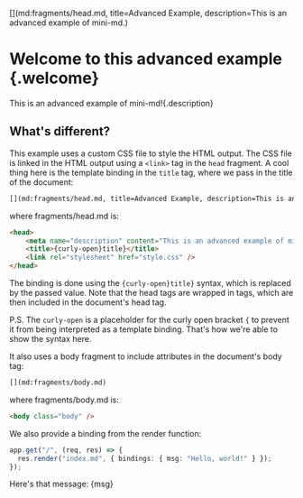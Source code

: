 [](md:fragments/head.md, title=Advanced Example, description=This is an advanced example of mini-md.)
[](md:fragments/body.md)

# Welcome to this advanced example {.welcome}

This is an advanced example of mini-md!{.description}

## What's different?

This example uses a custom CSS file to style the HTML output. The CSS file is linked in the HTML output using a `<link>` tag in the `head` fragment. A cool thing here is the template binding in the `title` tag, where we pass in the title of the document:

```md {.prettyprint lang=md .linenums}
[](md:fragments/head.md, title=Advanced Example, description=This is an advanced example of mini-md.)
```

where fragments/head.md is:

```html {.prettyprint lang=html .linenums}
<head>
    <meta name="description" content="This is an advanced example of mini-md." />
    <title>{curly-open}title}</title>
    <link rel="stylesheet" href="style.css" />
</head>
```

The binding is done using the `{curly-open}title}` syntax, which is replaced by the passed value. Note that the head tags are wrapped in <head> tags, which are then included in the document's head tag.

P.S. The `curly-open` is a placeholder for the curly open bracket `{` to prevent it from being interpreted as a template binding. That's how we're able to show the syntax here.

It also uses a body fragment to include attributes in the document's body tag:

```md {.prettyprint lang=md .linenums}
[](md:fragments/body.md)
```

where fragments/body.md is:

```html {.prettyprint lang=html .linenums}
<body class="body" />
```

We also provide a binding from the render function:

```ts {.prettyprint lang=ts .linenums}
app.get("/", (req, res) => {
  res.render("index.md", { bindings: { msg: "Hello, world!" } });
});
```

Here's that message: {msg}
